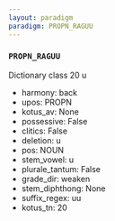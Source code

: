 ```yaml
---
layout: paradigm
paradigm: PROPN_RAGUU
---
```

### ` PROPN_RAGUU `

Dictionary class 20 u
* harmony: back
* upos: PROPN
* kotus_av: None
* possessive: False
* clitics: False
* deletion: u
* pos: NOUN
* stem_vowel: u
* plurale_tantum: False
* grade_dir: weaken
* stem_diphthong: None
* suffix_regex: uu
* kotus_tn: 20
